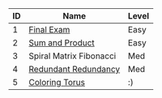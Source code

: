 | ID | Name                                                              | Level |
|----|-------------------------------------------------------------------|-------|
| 1  | [Final Exam](https://cantho20.kattis.com/problems/finalexam2)    | Easy  |
| 2  | [Sum and Product](https://atcoder.jp/contests/arc108/tasks/arc108_a) | Easy  |
| 3  | Spiral Matrix Fibonacci  | Med   |
| 4  | [Redundant Redundancy](https://atcoder.jp/contests/arc110/tasks/arc110_a)    | Med   |
| 5  | [Coloring Torus](https://atcoder.jp/contests/agc030/tasks/agc030_c) | :)    |
